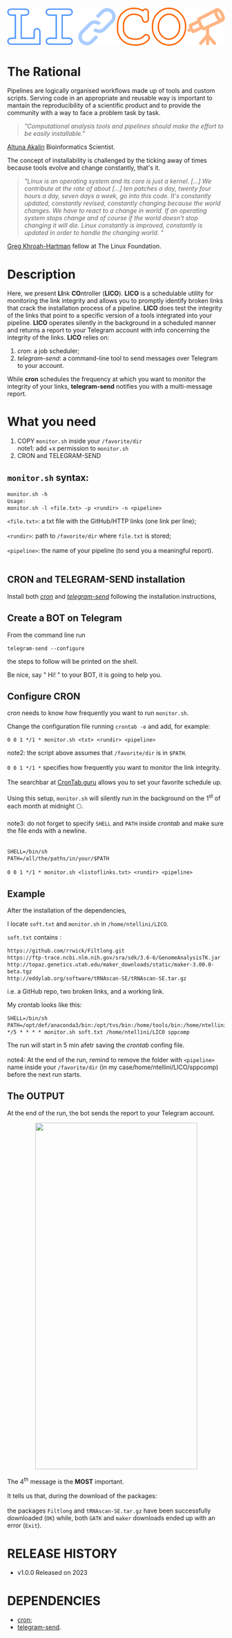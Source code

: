 <p align="center" >
<img src="https://github.com/nicolo-tellini/LICO/blob/main/lico3.png">
<p/>

# The Rational

Pipelines are logically organised workflows made up of tools and custom scripts. Serving code in an appropriate and reusable way is important to mantain the reproducibility of a scientific product and to provide the community with a way to face a problem task by task. 

> *"Computational analysis tools and pipelines should make the effort to be easily installable."* 

[Altuna Akalin](https://towardsdatascience.com/scientific-data-analysis-pipelines-and-reproducibility-75ff9df5b4c5) Bioinformatics Scientist.

The concept of installability is challenged by the ticking away of times because tools evolve and change constantly, that's it. 

> *"Linux is an operating system and its core is just a kernel. [...] We contribute at the rate of about [...] ten patches a day, twenty four hours a day, seven days a week, go into this code. It's constantly updated, constantly revised, constantly changing because the world changes. We have to react to a change in world. If an operating system stops change and of course if the world doesn't stop changing it will die. Linux constantly is improved, constantly is updated in order to handle the changing world.
"* 

[Greg Khroah-Hartman](https://en.wikipedia.org/wiki/Greg_Kroah-Hartman) fellow at The Linux Foundation.

# Description

Here, we present **LI**nk **CO**ntroller (**LICO**).
**LICO** is a schedulable utility for monitoring the link integrity and allows you to promptly identify broken links that crack the installation process of a pipeline.
**LICO** does test the integrity of the links that point to a specific version of a tools integrated into your pipeline. 
**LICO** operates silently in the background in a scheduled manner and returns a report to your Telegram account with info concerning the integrity of the links.
**LICO** relies on:

1) *cron*: a job scheduler;
2) *telegram-send*: a command-line tool to send messages over Telegram to your account.

While **cron** schedules the frequency at which you want to monitor the integrity of your links, **telegram-send** notifies you with a multi-message report.

# What you need

1. COPY ```monitor.sh``` inside your ```/favorite/dir ```<br>
note1: add +x permission to ```monitor.sh ```
2. CRON and TELEGRAM-SEND

## ```monitor.sh``` syntax:<br>

```
monitor.sh -h
Usage:
monitor.sh -l <file.txt> -p <rundir> -n <pipeline>
```

```<file.txt>```: a txt file with the GitHub/HTTP links (one link per line);<br>
<br>
```<rundir>```: path to ```/favorite/dir``` where ```file.txt``` is stored;<br>
<br>
```<pipeline>```: the name of your pipeline (to send you a meaningful report).<br>
<br>

## CRON and TELEGRAM-SEND installation
Install both [*cron*](https://www.digitalocean.com/community/tutorials/how-to-use-cron-to-automate-tasks-ubuntu-1804) and [*telegram-send*](https://pypi.org/project/telegram-send/) following the installation instructions,

## Create a BOT on Telegram
From the command line run 
  ```
telegram-send --configure
  ```
the steps to follow will be printed on the shell.

Be nice, say " Hi! " to your BOT, it is going to help you.

## Configure CRON
*cron* needs to know how frequently you want to run ```monitor.sh```.

Change the configuration file running ```crontab -e``` and add, for example:

```
0 0 1 */1 * monitor.sh <txt> <rundir> <pipeline>
```
note2: the script above assumes that ```/favorite/dir``` is in ```$PATH```.<br>
<br>
 ```0 0 1 */1 *``` specifies how frequently you want to monitor the link integrity. <br>
<br>
The searchbar at [CronTab.guru](https://crontab.guru/) allows you to set your favorite schedule up.<br>
<br>
Using this setup, ```monitor.sh``` will silently run in the background on the 1<sup>st</sup> of each month at midnight 🌕.<br>
<br>
note3: do not forget to specify ```SHELL``` and ```PATH``` inside *crontab* and make sure the file ends with a newline.<br>
<br>

 ```
SHELL=/bin/sh
PATH=/all/the/paths/in/your/$PATH

0 0 1 */1 * monitor.sh <listoflinks.txt> <rundir> <pipeline>

 ```
 
## Example

After the installation of the dependencies,

I locate  ```soft.txt``` and  ```monitor.sh``` in  ```/home/ntellini/LICO```.

 ```soft.txt``` contains :
```
https://github.com/rrwick/Filtlong.git
https://ftp-trace.ncbi.nlm.nih.gov/sra/sdk/3.6-6/GenomeAnalysisTK.jar
http://topaz.genetics.utah.edu/maker_downloads/static/maker-3.00.0-beta.tgz
http://eddylab.org/software/tRNAscan-SE/tRNAscan-SE.tar.gz
```
i.e. a GitHub repo, two broken links, and a working link.

My crontab looks like this:

```
SHELL=/bin/sh
PATH=/opt/def/anaconda3/bin:/opt/tvs/bin:/home/tools/bin:/home/ntellini/.local/bin:/usr/local/bin:/usr/bin:/bin:/usr/lib/mit/sbin:/snap/bin:/home/ntellini/LICO
*/5 * * * * monitor.sh soft.txt /home/ntellini/LICO sppcomp

```
The run will start in 5 min afetr saving the *crontab* confing file. <br>
<br>
note4: At the end of the run, remind to remove the folder with ```<pipeline>``` name inside your ```/favorite/dir``` (in my case/home/ntellini/LICO/sppcomp) before the next run starts. 

## The OUTPUT

At the end of the run, the bot sends the report to your Telegram account.

<p align="center" >
<img src="https://github.com/nicolo-tellini/LICO/blob/main/LICO_OK.png" width="375" height="800">
<p/>
  
The 4<sup>th</sup> message is the **MOST** important.<br>
 <br>
It tells us that, during the download of the packages: <br>
<br>
the packages ```Filtlong``` and  ```tRNAscan-SE.tar.gz``` have been successfully downloaded (```OK```) while, both ```GATK``` and ```maker``` downloads ended up with an error (```Exit```).

# RELEASE HISTORY

* v1.0.0 Released on 2023

# DEPENDENCIES

* [cron](https://packages.ubuntu.com/search?keywords=cron);
* [telegram-send](https://pypi.org/project/telegram-send/).
